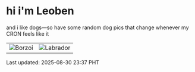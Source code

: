 # hi i'm Leoben

and i like dogs—so have some random dog pics that change whenever my CRON feels like it

|  |  |
|--------|----------|
| ![Borzoi](https://random-dog-vercel.vercel.app/api/random-borzoi?v=1756568266) | ![Labrador](https://random-dog-vercel.vercel.app/api/random-labrador?v=1756568266) |

Last updated: 2025-08-30 23:37 PHT
